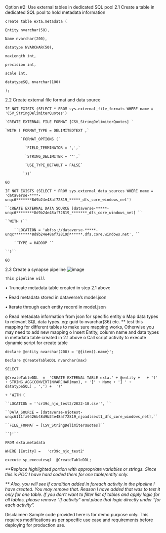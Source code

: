 Option #2: Use external tables in dedicated SQL pool 
2.1 Create a table in dedicated SQL pool to hold metadata information 

`create table exta.metadata (`

`Entity nvarchar(50), `

`Name nvarchar(200), `

`datatype NVARCHAR(50), `

`maxLength int, `

`precision int, `

`scale int,`

`datatypeSQL nvarchar(100)`

`);`


2.2 Create external file format and data source

`IF NOT EXISTS (SELECT * FROM sys.external_file_formats WHERE name = 'CSV_StringDelimiterQuotes') `

    `CREATE EXTERNAL FILE FORMAT [CSV_StringDelimiterQuotes] `

    `WITH ( FORMAT_TYPE = DELIMITEDTEXT ,`

           `FORMAT_OPTIONS (`

             `FIELD_TERMINATOR = ',',`

             `STRING_DELIMITER = '"',`

             `USE_TYPE_DEFAULT = FALSE`

            `))`

`GO`



``IF NOT EXISTS (SELECT * FROM sys.external_data_sources WHERE name = 'dataverse-****-unqc6*******8d9b24e48af72819_*****_dfs_core_windows_net') ``

    ``CREATE EXTERNAL DATA SOURCE [dataverse-*****-unqc6********8d9b24e48af72819_*******_dfs_core_windows_net] ``

    ``WITH (``

        ``LOCATION = 'abfss://dataverse-*****-unqc********8d9b24e48af72819@******.dfs.core.windows.net', ``

        ``TYPE = HADOOP ``

    ``)``

``GO``



2.3 Create a synapse pipeline 
![image](https://user-images.githubusercontent.com/12938692/197015195-98563ab1-5a9a-4fd5-9a57-f5ac3d448b06.png)


	This pipeline will
•	Truncate metadata table created in step 2.1 above

•	Read metadata stored in dataverse’s model.json 

•	Iterate through each entity record in model.json

o	Read metadata information from json for specific entity 
o	Map data types to relevant SQL data types..eg: guid to nvarchar(36) etc. 
** test this mapping for different tables to make sure mapping works, Otherwise you may need to add new mapping
o	Insert Entity, column name and data types in metadata table created in 2.1 above
o	Call script activity to execute dynamic script for create table

``declare @entity nvarchar(200) = '@{item().name}';``

``Declare @CreateTableDDL nvarchar(max)``

``SELECT  ``

``@CreateTableDDL  =  'CREATE EXTERNAL TABLE exta.' + @entity +   + '(' + STRING_AGG(CONVERT(NVARCHAR(max), + '[' + Name + '] ' +  datatypeSQL) , ',') + 
')'``

``+ 'WITH (``

    ``LOCATION = ''cr39c_njo_test2/2022-10.csv'', ``

    ``DATA_SOURCE = [dataverse-njotest-unqc6111fa0426b48d9b24e48af72819_njoadlsext1_dfs_core_windows_net],``

    ``FILE_FORMAT = [CSV_StringDelimiterQuotes]``

    ``)'``

``FROM exta.metadata ``

``WHERE [Entity] =   'cr39c_njo_test2'``

``execute sp_executesql  @CreateTableDDL;``

_**Replace highlighted portion with appropriate variables or strings. Since this is POC I have hard coded them for one table/entity only._

_** Also, you will see If condition added in foreach activity in the pipeline I have created. You may remove that. Reason I have added that was to test it only for one table. If you don’t want to filter list of tables and apply logic for all tables, please remove “If activity” and place that logic directly under “for each activity”._

Disclaimer: Sample code provided here is for demo purpose only. This requires modifications as per specific use case and requirements before deploying for production use.
